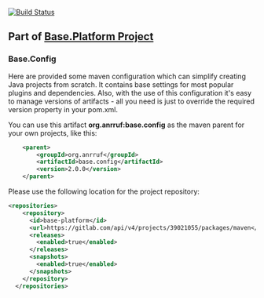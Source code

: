 [![Build Status](https://travis-ci.com/anr-ru/config.java.svg?branch=2.x)](https://travis-ci.com/anr-ru/config.java)

## Part of [Base.Platform Project](https://github.com/anr-ru/base.platform.parent)

### Base.Config

Here are provided some maven configuration which can simplify creating Java projects from scratch.
It contains base settings for most popular plugins and dependencies. Also, with the use of this configuration it's easy
to manage versions of artifacts - all you need is just to override the required version property in your pom.xml.

You can use this artifact **org.anrruf:base.config** as the maven parent for your own projects, like this:

```xml
    <parent>    
        <groupId>org.anrruf</groupId>
        <artifactId>base.config</artifactId>
        <version>2.0.0</version>
    </parent>
```

Please use the following location for the project repository:

```xml
<repositories>
    <repository>
      <id>base-platform</id>
      <url>https://gitlab.com/api/v4/projects/39021055/packages/maven</url>
      <releases>
        <enabled>true</enabled>
      </releases>
      <snapshots>
        <enabled>true</enabled>
      </snapshots>
    </repository>
  </repositories>
```
